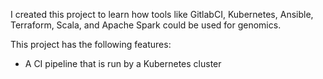 I created this project to learn how tools like GitlabCI, Kubernetes, Ansible, Terraform, Scala, and Apache Spark could be used for genomics. 

This project has the following features:

- A CI pipeline that is run by a Kubernetes cluster
